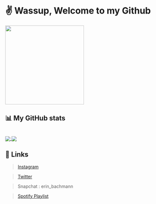 # :v: Wassup, Welcome to my Github

<img src="https://media.giphy.com/media/fAnzw6YK33jMwzp5wp/giphy.gif"  width=250/>

## :bar_chart: My GitHub stats 
<br/>
<a href="https://github.com/anuraghazra/github-readme-stats">
  <img align="center" src="https://github-readme-stats.vercel.app/api?username=EriN-B&show_icons=true&hide=prs&theme=vue-dark" />
</a>
<a href="https://github.com/anuraghazra/convoychat">
  <img align="center" src="https://github-readme-stats.vercel.app/api/top-langs/?username=EriN-B&theme=vue-dark&layout=compact" />
</a>

## :link: Links

>[Instagram ](https://www.instagram.com/bachmannerin/?hl=de)

>[Twitter ](https://twitter.com/_Erin_Bachmann_)

>Snapchat : erin_bachmann

>[Spotify Playlist ](https://open.spotify.com/playlist/3VoAkjHYRkrmh8ZcAi8Gsa?si=6ui2cVMWTOGJUAwzzxhnJQ)
